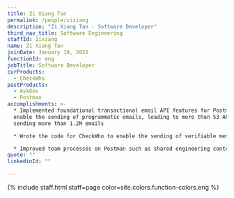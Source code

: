 ```yaml
---
title: Zi Xiang Tan
permalink: /people/zixiang
description: "Zi Xiang Tan - Software Developer"
third_nav_title: Software Engineering
staffId: zixiang
name: Zi Xiang Tan
joinDate: January 10, 2022
functionId: eng
jobTitle: Software Developer
curProducts:
  - CheckWho
pastProducts:
  - AskGov
  - Postman
accomplishments: >-
  * Implemented foundational transactional email API features for Postman to
  enable the sending of programmatic emails, leading to more than 53 API users
  sending more than 1.2M emails

  * Wrote the code for CheckWho to enable the sending of verifiable messages, leading to more than 10,000 man-hours saved from initial agency users

  * Improved team processes on Postman such as shared engineering context for decision-making and greater structure in engineering practices
quote: ""
linkedinId: ""

---
```


{% include staff.html staff=page color=site.colors.function-colors.eng %}
